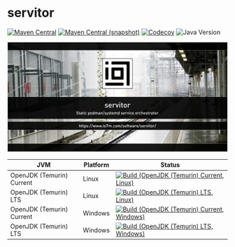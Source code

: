 servitor
===

[![Maven Central](https://img.shields.io/maven-central/v/com.io7m.servitor/com.io7m.servitor.svg?style=flat-square)](http://search.maven.org/#search%7Cga%7C1%7Cg%3A%22com.io7m.servitor%22)
[![Maven Central (snapshot)](https://img.shields.io/nexus/s/com.io7m.servitor/com.io7m.servitor?server=https%3A%2F%2Fs01.oss.sonatype.org&style=flat-square)](https://s01.oss.sonatype.org/content/repositories/snapshots/com/io7m/servitor/)
[![Codecov](https://img.shields.io/codecov/c/github/io7m-com/servitor.svg?style=flat-square)](https://codecov.io/gh/io7m-com/servitor)
![Java Version](https://img.shields.io/badge/21-java?label=java&color=e6c35c)

![com.io7m.servitor](./src/site/resources/servitor.jpg?raw=true)

| JVM | Platform | Status |
|-----|----------|--------|
| OpenJDK (Temurin) Current | Linux | [![Build (OpenJDK (Temurin) Current, Linux)](https://img.shields.io/github/actions/workflow/status/io7m-com/servitor/main.linux.temurin.current.yml)](https://www.github.com/io7m-com/servitor/actions?query=workflow%3Amain.linux.temurin.current)|
| OpenJDK (Temurin) LTS | Linux | [![Build (OpenJDK (Temurin) LTS, Linux)](https://img.shields.io/github/actions/workflow/status/io7m-com/servitor/main.linux.temurin.lts.yml)](https://www.github.com/io7m-com/servitor/actions?query=workflow%3Amain.linux.temurin.lts)|
| OpenJDK (Temurin) Current | Windows | [![Build (OpenJDK (Temurin) Current, Windows)](https://img.shields.io/github/actions/workflow/status/io7m-com/servitor/main.windows.temurin.current.yml)](https://www.github.com/io7m-com/servitor/actions?query=workflow%3Amain.windows.temurin.current)|
| OpenJDK (Temurin) LTS | Windows | [![Build (OpenJDK (Temurin) LTS, Windows)](https://img.shields.io/github/actions/workflow/status/io7m-com/servitor/main.windows.temurin.lts.yml)](https://www.github.com/io7m-com/servitor/actions?query=workflow%3Amain.windows.temurin.lts)|
